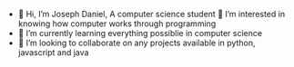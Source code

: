- 👋 Hi, I’m Joseph Daniel, A computer science student
👀 I’m interested in knowing how computer works through programming
- 🌱 I’m currently learning everything possiblie in computer science
- 💞️ I’m looking to collaborate on any projects available in python, javascript and java
